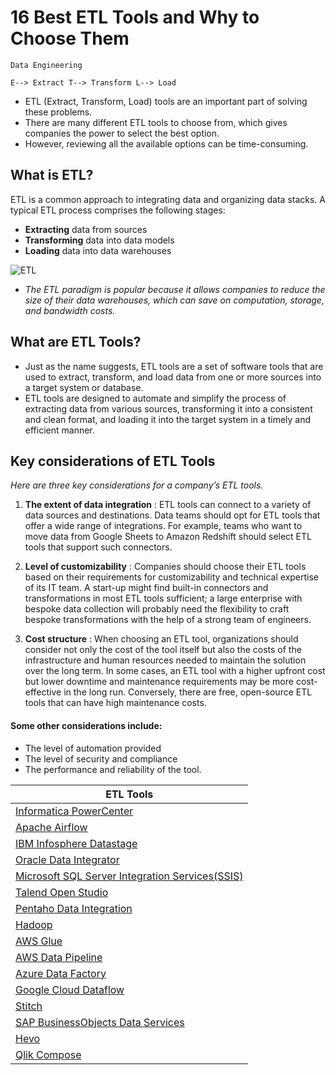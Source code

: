# 16 Best ETL Tools and Why to Choose Them
`Data Engineering`

`
E--> Extract
T--> Transform
L--> Load
`

- ETL (Extract, Transform, Load) tools are an important part of solving these problems. 
- There are many different ETL tools to choose from, which gives companies the power to select the best option.
- However, reviewing all the available options can be time-consuming.

## What is ETL?
ETL is a common approach to integrating data and organizing data stacks. A typical ETL process comprises the following stages:

 * **Extracting** data from sources
 * **Transforming** data into data models
 * **Loading** data into data warehouses

![ETL](https://res.cloudinary.com/dyd911kmh/image/upload/v1671099186/image4_9e95abc621.png)


- *The ETL paradigm is popular because it allows companies to reduce the size of their data warehouses, which can save on computation, storage, and bandwidth costs.* 

## What are ETL Tools?
- Just as the name suggests, ETL tools are a set of software tools that are used to extract, transform, and load data from one or more sources into a target system or database. 
- ETL tools are designed to automate and simplify the process of extracting data from various sources, transforming it into a consistent and clean format, and loading it into the target system in a timely and efficient manner. 

## Key considerations of ETL Tools 

*Here are three key considerations for a company’s ETL tools.*

1. **The extent of data integration** : ETL tools can connect to a variety of data sources and destinations. Data teams should opt for ETL tools that offer a wide range of integrations. For example, teams who want to move data from Google Sheets to Amazon Redshift should select ETL tools that support such connectors.

2. **Level of customizability** : Companies should choose their ETL tools based on their requirements for customizability and technical expertise of its IT team. A start-up might find built-in connectors and transformations in most ETL tools sufficient; a large enterprise with bespoke data collection will probably need the flexibility to craft bespoke transformations with the help of a strong team of engineers.

3. **Cost structure** : When choosing an ETL tool, organizations should consider not only the cost of the tool itself but also the costs of the infrastructure and human resources needed to maintain the solution over the long term. In some cases, an ETL tool with a higher upfront cost but lower downtime and maintenance requirements may be more cost-effective in the long run. Conversely, there are free, open-source ETL tools that can have high maintenance costs.

#### Some other considerations include:

* The level of automation provided
* The level of security and compliance
* The performance and reliability of the tool.


| ETL Tools | 
|----------|
| [Informatica PowerCenter]()|
| [Apache Airflow]()|
| [IBM Infosphere Datastage]()|
| [Oracle Data Integrator]() |
| [Microsoft SQL Server Integration Services(SSIS)]()|
| [Talend Open Studio]()|
| [Pentaho Data Integration]()|
| [Hadoop]()|
| [AWS Glue]()|
| [AWS Data Pipeline]()|
| [Azure Data Factory]()|
| [Google Cloud Dataflow]()|
| [Stitch]()|
| [SAP BusinessObjects Data Services]()|
| [Hevo]()|
| [Qlik Compose]()|
